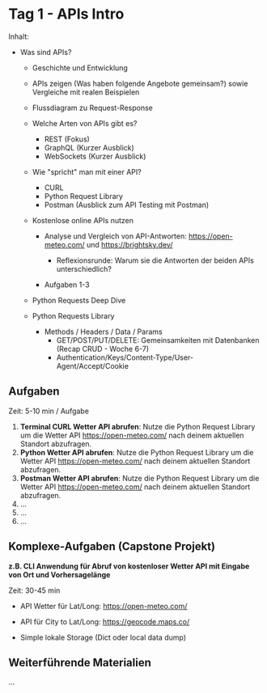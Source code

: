 # Tag 1 - APIs Intro

Inhalt:

- Was sind APIs?
  - Geschichte und Entwicklung
  - APIs zeigen (Was haben folgende Angebote gemeinsam?) sowie Vergleiche mit realen Beispielen
  - Flussdiagram zu Request-Response
  - Welche Arten von APIs gibt es?
    - REST (Fokus)
    - GraphQL (Kurzer Ausblick)
    - WebSockets (Kurzer Ausblick)
  - Wie "spricht" man mit einer API?
    - CURL  
    - Python Request Library
    - Postman (Ausblick zum API Testing mit Postman)
  - Kostenlose online APIs nutzen
    - Analyse und Vergleich von API-Antworten: https://open-meteo.com/ und https://brightsky.dev/
      - Reflexionsrunde: Warum sie die Antworten der beiden APIs unterschiedlich?

    - Aufgaben 1-3

   - Python Requests Deep Dive
    - Python Requests Library
      - Methods / Headers / Data / Params
        - GET/POST/PUT/DELETE: Gemeinsamkeiten mit Datenbanken (Recap CRUD - Woche 6-7)
        - Authentication/Keys/Content-Type/User-Agent/Accept/Cookie

## Aufgaben
Zeit: 5-10 min / Aufgabe
1. **Terminal CURL Wetter API abrufen**: Nutze die Python Request Library um die Wetter API https://open-meteo.com/ nach deinem aktuellen Standort abzufragen.
2. **Python Wetter API abrufen**: Nutze die Python Request Library um die Wetter API https://open-meteo.com/ nach deinem aktuellen Standort abzufragen.
3. **Postman Wetter API abrufen**: Nutze die Python Request Library um die Wetter API https://open-meteo.com/ nach deinem aktuellen Standort abzufragen.
4. ...
5. ...
6. ...

## Komplexe-Aufgaben (Capstone Projekt)
**z.B. CLI Anwendung für Abruf von kostenloser Wetter API mit Eingabe von Ort und Vorhersagelänge**

Zeit: 30-45 min 

- API Wetter für Lat/Long: https://open-meteo.com/
- API für City to Lat/Long: https://geocode.maps.co/

- Simple lokale Storage (Dict oder local data dump)


## Weiterführende Materialien
...